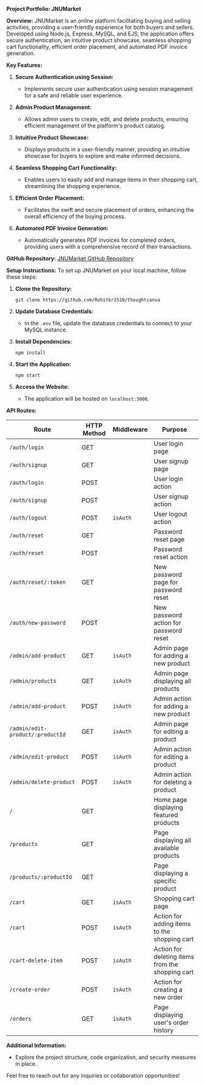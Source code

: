 **Project Portfolio: JNUMarket**

**Overview:**
JNUMarket is an online platform facilitating buying and selling activities, providing a user-friendly experience for both buyers and sellers. Developed using Node.js, Express, MySQL, and EJS, the application offers secure authentication, an intuitive product showcase, seamless shopping cart functionality, efficient order placement, and automated PDF invoice generation.

**Key Features:**
1. **Secure Authentication using Session:**
   - Implements secure user authentication using session management for a safe and reliable user experience.

2. **Admin Product Management:**
   - Allows admin users to create, edit, and delete products, ensuring efficient management of the platform's product catalog.

3. **Intuitive Product Showcase:**
   - Displays products in a user-friendly manner, providing an intuitive showcase for buyers to explore and make informed decisions.

4. **Seamless Shopping Cart Functionality:**
   - Enables users to easily add and manage items in their shopping cart, streamlining the shopping experience.

5. **Efficient Order Placement:**
   - Facilitates the swift and secure placement of orders, enhancing the overall efficiency of the buying process.

6. **Automated PDF Invoice Generation:**
   - Automatically generates PDF invoices for completed orders, providing users with a comprehensive record of their transactions.

**GitHub Repository:**
[JNUMarket GitHub Repository](https://github.com/Rohitkr2510/thoughtcanva)

**Setup Instructions:**
To set up JNUMarket on your local machine, follow these steps:

1. **Clone the Repository:**
   ```
   git clone https://github.com/Rohitkr2510/thoughtcanva
   ```

2. **Update Database Credentials:**
   - In the `.env` file, update the database credentials to connect to your MySQL instance.

3. **Install Dependencies:**
   ```
   npm install
   ```

4. **Start the Application:**
   ```
   npm start
   ```

5. **Access the Website:**
   - The application will be hosted on `localhost:3000`.

**API Routes:**

| Route                                | HTTP Method | Middleware   | Purpose                                           |
| ------------------------------------ | ----------- | ------------ | ------------------------------------------------- |
| `/auth/login`                        | GET         |              | User login page                                   |
| `/auth/signup`                       | GET         |              | User signup page                                  |
| `/auth/login`                        | POST        |              | User login action                                |
| `/auth/signup`                       | POST        |              | User signup action                               |
| `/auth/logout`                       | POST        | `isAuth`      | User logout action                               |
| `/auth/reset`                        | GET         |              | Password reset page                              |
| `/auth/reset`                        | POST        |              | Password reset action                            |
| `/auth/reset/:token`                  | GET         |              | New password page for password reset             |
| `/auth/new-password`                  | POST        |              | New password action for password reset           |
| `/admin/add-product`                 | GET         | `isAuth`      | Admin page for adding a new product              |
| `/admin/products`                    | GET         | `isAuth`      | Admin page displaying all products               |
| `/admin/add-product`                 | POST        | `isAuth`      | Admin action for adding a new product            |
| `/admin/edit-product/:productId`     | GET         | `isAuth`      | Admin page for editing a product                 |
| `/admin/edit-product`                | POST        | `isAuth`      | Admin action for editing a product               |
| `/admin/delete-product`              | POST        | `isAuth`      | Admin action for deleting a product              |
| `/`                                  | GET         |              | Home page displaying featured products           |
| `/products`                          | GET         |              | Page displaying all available products           |
| `/products/:productId`               | GET         |              | Page displaying a specific product               |
| `/cart`                              | GET         | `isAuth`      | Shopping cart page                                |
| `/cart`                              | POST        | `isAuth`      | Action for adding items to the shopping cart     |
| `/cart-delete-item`                  | POST        | `isAuth`      | Action for deleting items from the shopping cart |
| `/create-order`                      | POST        | `isAuth`      | Action for creating a new order                  |
| `/orders`                            | GET         | `isAuth`      | Page displaying user's order history            |

**Additional Information:**
- Explore the project structure, code organization, and security measures in place.

Feel free to reach out for any inquiries or collaboration opportunities!
